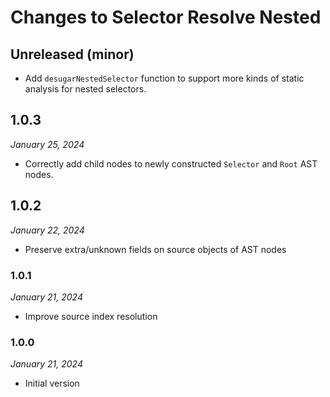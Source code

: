 # Changes to Selector Resolve Nested

## Unreleased (minor)

- Add `desugarNestedSelector` function to support more kinds of static analysis for nested selectors.

## 1.0.3

_January 25, 2024_

- Correctly add child nodes to newly constructed `Selector` and `Root` AST nodes.

## 1.0.2

_January 22, 2024_

- Preserve extra/unknown fields on source objects of AST nodes

### 1.0.1

_January 21, 2024_

- Improve source index resolution

### 1.0.0

_January 21, 2024_

- Initial version
